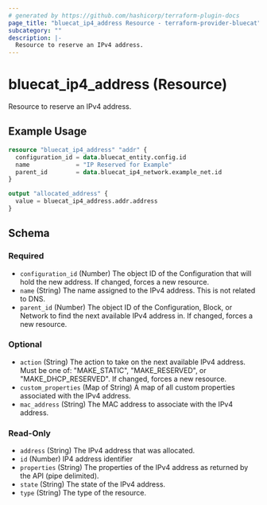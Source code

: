 ```yaml
---
# generated by https://github.com/hashicorp/terraform-plugin-docs
page_title: "bluecat_ip4_address Resource - terraform-provider-bluecat"
subcategory: ""
description: |-
  Resource to reserve an IPv4 address.
---
```


# bluecat_ip4_address (Resource)

Resource to reserve an IPv4 address.

## Example Usage

```terraform
resource "bluecat_ip4_address" "addr" {
  configuration_id = data.bluecat_entity.config.id
  name             = "IP Reserved for Example"
  parent_id        = data.bluecat_ip4_network.example_net.id
}

output "allocated_address" {
  value = bluecat_ip4_address.addr.address
}
```

<!-- schema generated by tfplugindocs -->
## Schema

### Required

- `configuration_id` (Number) The object ID of the Configuration that will hold the new address. If changed, forces a new resource.
- `name` (String) The name assigned to the IPv4 address. This is not related to DNS.
- `parent_id` (Number) The object ID of the Configuration, Block, or Network to find the next available IPv4 address in. If changed, forces a new resource.

### Optional

- `action` (String) The action to take on the next available IPv4 address.  Must be one of: "MAKE_STATIC", "MAKE_RESERVED", or "MAKE_DHCP_RESERVED". If changed, forces a new resource.
- `custom_properties` (Map of String) A map of all custom properties associated with the IPv4 address.
- `mac_address` (String) The MAC address to associate with the IPv4 address.

### Read-Only

- `address` (String) The IPv4 address that was allocated.
- `id` (Number) IP4 address identifier
- `properties` (String) The properties of the IPv4 address as returned by the API (pipe delimited).
- `state` (String) The state of the IPv4 address.
- `type` (String) The type of the resource.
